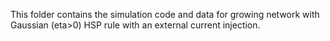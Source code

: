 This folder contains the simulation code and data for growing network with Gaussian (eta>0) HSP rule with an external current injection.
